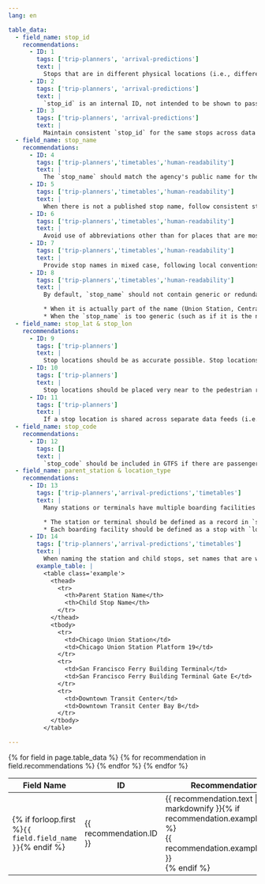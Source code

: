 ```yaml
---
lang: en

table_data:
  - field_name: stop_id
    recommendations:
      - ID: 1
        tags: ['trip-planners', 'arrival-predictions']
        text: |
          Stops that are in different physical locations (i.e., different designated precise locations for vehicles on designated routes to stop, potentially distinguished by signs, shelters, or other such public information, located on different street corners or representing different boarding facility such as a platform or bus bay, even if nearby each other) should have different `stop_id`. <!-- (27) -->
      - ID: 2
        tags: ['trip-planners', 'arrival-predictions']
        text: |
          `stop_id` is an internal ID, not intended to be shown to passengers. <!-- (38) -->
      - ID: 3
        tags: ['trip-planners', 'arrival-predictions']
        text: |
          Maintain consistent `stop_id` for the same stops across data iterations (see [Dataset Publishing & General Practices](#publishing)). <!-- (28) -->
  - field_name: stop_name
    recommendations:
      - ID: 4
        tags: ['trip-planners','timetables','human-readability']
        text: |
          The `stop_name` should match the agency's public name for the stop, station, or boarding facility, e.g. what is printed on a timetable, published online, and/or presented at the location. <!-- (29) -->
      - ID: 5
        tags: ['trip-planners','timetables','human-readability']
        text: |
          When there is not a published stop name, follow consistent stop naming conventions throughout the feed. <!-- (30) -->
      - ID: 6
        tags: ['trip-planners','timetables','human-readability']
        text: |
          Avoid use of abbreviations other than for places that are most commonly called by an abbreviated name. See Abbreviations (#2) under [All Files](#all-files). <!-- (31) -->
      - ID: 7
        tags: ['trip-planners','timetables','human-readability']
        text: |
          Provide stop names in mixed case, following local conventions, as per recommendation for all customer-facing text fields. <!-- (32) -->
      - ID: 8
        tags: ['trip-planners','timetables','human-readability']
        text: |
          By default, `stop_name` should not contain generic or redundant words like “Station” or “Stop”, but some edge cases are allowed.

          * When it is actually part of the name (Union Station, Central Station)
          * When the `stop_name` is too generic (such as if it is the name of the city). “Station”, “Terminal”, or other words make the meaning clear.
  - field_name: stop_lat & stop_lon
    recommendations:
      - ID: 9
        tags: ['trip-planners']
        text: |
          Stop locations should be as accurate possible. Stop locations should have an error of __no more__ than four meters when compared to the actual stop position.<!-- (34) -->
      - ID: 10
        tags: ['trip-planners']
        text: |
          Stop locations should be placed very near to the pedestrian right of way where a passenger will board (i.e. correct side of the street).<!-- (35) -->
      - ID: 11
        tags: ['trip-planners']
        text: |
          If a stop location is shared across separate data feeds (i.e. two agencies use exactly the same stop / boarding facility), indicate the stop is shared by using the exact same `stop_lat` and `stop_lon` for both stops.<!-- (36) -->
  - field_name: stop_code
    recommendations:
      - ID: 12
        tags: []
        text: |
          `stop_code` should be included in GTFS if there are passenger-facing stop numbers or short identifiers.<!-- (37) -->
  - field_name: parent_station & location_type
    recommendations:
      - ID: 13
        tags: ['trip-planners','arrival-predictions','timetables']
        text: |
          Many stations or terminals have multiple boarding facilities (depending on mode, they might be called a bus bay, platform, wharf, gate, or another term). In such cases, feed producers should describe stations, boarding facilities (also called child stops), and their relation. <!-- (40) -->

          * The station or terminal should be defined as a record in `stops.txt` with `location_type = 1`.
          * Each boarding facility should be defined as a stop with `location_type = 0`. The `parent_station` field should reference the `stop_id` of the station the boarding facility is in.
      - ID: 14
        tags: ['trip-planners','arrival-predictions','timetables']
        text: |
          When naming the station and child stops, set names that are well-recognized by riders, and can help riders to identify the station and boarding facility (bus bay, platform, wharf, gate, etc.). <!-- (41) -->
        example_table: |
          <table class='example'>
            <thead>
              <tr>
                <th>Parent Station Name</th>
                <th>Child Stop Name</th>
              </tr>
            </thead>
            <tbody>
              <tr>
                <td>Chicago Union Station</td>
                <td>Chicago Union Station Platform 19</td>
              </tr>
              <tr>
                <td>San Francisco Ferry Building Terminal</td>
                <td>San Francisco Ferry Building Terminal Gate E</td>
              </tr>
              <tr>
                <td>Downtown Transit Center</td>
                <td>Downtown Transit Center Bay B</td>
              </tr>
            </tbody>
          </table>

---
```

<div class="table-wrapper">
  <table class="recommendation">
    <thead>
      <tr>
        <th>Field Name</th>
        <th>ID</th>
        <th>Recommendation</th>
      </tr>
    </thead>
    <tbody>
    {% for field in page.table_data %}
      {% for recommendation in field.recommendations %}
      <tr id="{{ page.slug }}_{{ recommendation.ID }}" class="anchor-row{% if forloop.first %} field-row{% endif %}{% for tag in recommendation.tags %} {{ tag }}{% endfor %}">
        <td>{% if forloop.first %}<code>{{ field.field_name }}</code>{% endif %}</td>
        <td><div class="anchor-node"><p>{{ recommendation.ID }}</p><a class="anchor-link" href="#{{ page.slug }}_{{ recommendation.ID }}"><i class="fa fa-link" aria-hidden="true"></i></a></div></td>
        <td>{{ recommendation.text | markdownify }}{% if recommendation.example_table %}<div class="table-wrapper">{{ recommendation.example_table }}</div>{% endif %}</td>
      </tr>
      {% endfor %}
    {% endfor %}
    </tbody>
  </table>
</div>